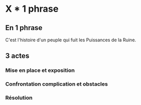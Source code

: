 # X * 1 phrase

## En 1 phrase
C'est l'histoire d'un peuple qui fuit les Puissances de la Ruine.

## 3 actes

### Mise en place et exposition

### Confrontation complication et obstacles

### Résolution